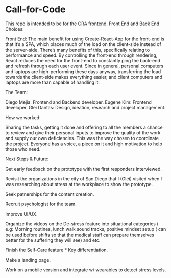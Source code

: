# Call-for-Code

This repo is intended to be for the CRA frontend.
Front End and Back End Choices:

Front End: The main benefit for using Create-React-App for the front-end is that it’s a SPA, which places much of the load on the client-side instead of the server-side. There’s many benefits of this, specifically relating to performance and speed. By controlling the front-end through rendering, React reduces the need for the front-end to constantly ping the back-end and refresh through each user event. Since in general, personal computers and laptops are high-performing these days anyway, transferring the load towards the client-side makes everything easier, and client computers and laptops are more than capable of handling it.


The Team:

Diego Mejia: Frontend and Backend developer. 
Eugene Kim: Frontend developer.
Glei Dantas: Design, ideation, research and project management.

How we worked:

Sharing the tasks, getting it done and offering to all the members a chance to review and give their personal inputs to improve the quality of the work and supply our own deficiencies.  This was the way chosen to coordinate the project. Everyone has a voice, a piece on it and high motivation to help those who need.


Next Steps & Future:

Get early feedback on the prototype with the first responders interviewed.

Revisit the organizations in the city of San Diego that I (Glei) visited when I was researching about stress at the workplace to show the prototype.

Seek patnerships for the content creation.

Recruit psychologist for the team.

Improve UI/UX.

Organize the videos on the De-stress feature into situational categories ( e.g: Morning routines, lunch walk sound tracks, positive mindset setup ( can be used before shifts so that the medical staff can prepare themselves better for the suffering they will see) and etc.

Finish the Self-Care feature * Key differentiation.

Make a landing page.

Work on a mobile version and integrate w/ wearables to detect stress levels.

